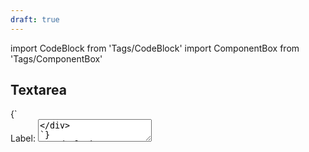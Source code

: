 ```yaml
---
draft: true
---
```


import CodeBlock from 'Tags/CodeBlock'
import ComponentBox from 'Tags/ComponentBox'

## Textarea

<CodeBlock reactLive hideCode>
{`
<div className="dnb-form-group dnb-form-group__position--vertical">
  <label htmlFor="textarea-default">
    Label:
  </label>
  <textarea data-dnb-test="textarea-default" id="textarea-default"  className="dnb-textarea" rows="2" cols="20" defaultValue="Nec litora inceptos vestibulum id interdum donec gravida nostra lacinia bibendum hendrerit porttitor volutpat nam duis nisl scelerisque sapien erat" />
</div>
`}
</CodeBlock>

<CodeBlock reactLive hideCode>
{`
<div className="dnb-form-group">
  <label htmlFor="vestibulum">
    Label:
  </label>
  <textarea id="vestibulum" className="dnb-textarea" rows="5" cols="33" disabled defaultValue="Nec litora inceptos vestibulum id interdum donec gravida nostra lacinia bibendum hendrerit porttitor volutpat nam duis nisl scelerisque sapien erat" />
</div>
`}
</CodeBlock>

<ComponentBox hideCode>
{`
<div className="dnb-form-group dnb-form-group__position--vertical">
  <label htmlFor="vestibulum">
    Label:
  </label>
  <textarea id="vestibulum" className="dnb-textarea status--error" rows="5" cols="33" defaultValue="Nec litora inceptos vestibulum id interdum donec gravida nostra lacinia bibendum hendrerit porttitor volutpat nam duis nisl scelerisque sapien erat" />
  <FormStatus text="Message to the user" />
</div>
`}
</ComponentBox>

<ComponentBox hideCode>
{`
<div className="dnb-form-group">
  <label htmlFor="gravida">
    Label:
  </label>
  <div className="dnb-form-group dnb-form-group__position--vertical" >
    <textarea id="gravida" className="dnb-textarea" rows="3" cols="33" defaultValue="Nec litora inceptos vestibulum id interdum donec gravida nostra lacinia bibendum hendrerit porttitor volutpat nam duis nisl scelerisque sapien erat" />
    <FormStatus status="info" text="Message to the user" />
  </div>
</div>
`}
</ComponentBox>

